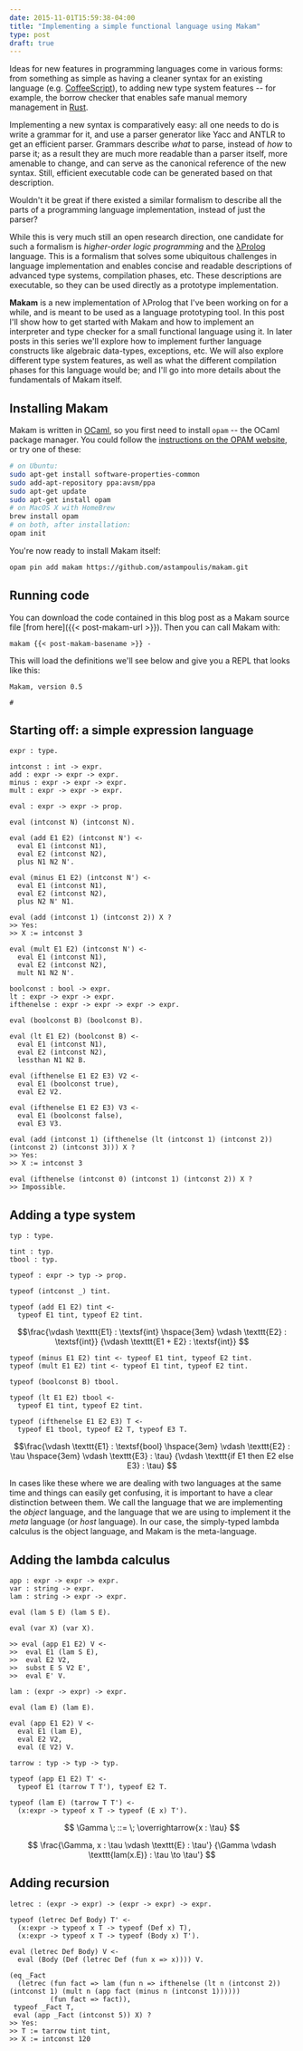 ```yaml
---
date: 2015-11-01T15:59:38-04:00
title: "Implementing a simple functional language using Makam"
type: post
draft: true
---
```


Ideas for new features in programming languages come in various forms: from something as simple as
having a cleaner syntax for an existing language (e.g. [CoffeeScript](http://coffeescript.org/)), to
adding new type system features -- for example, the borrow checker that enables safe manual memory
management in [Rust](http://rust-lang.org/).

Implementing a new syntax is comparatively easy: all one needs to do is write a grammar for it, and
use a parser generator like Yacc and ANTLR to get an efficient parser. Grammars describe *what* to
parse, instead of *how* to parse it; as a result they are much more readable than a parser itself,
more amenable to change, and can serve as the canonical reference of the new syntax. Still, efficient
executable code can be generated based on that description.

Wouldn't it be great if there existed a similar formalism to describe all the parts of a programming
language implementation, instead of just the parser?

<!--more-->

While this is very much still an open research direction, one candidate for such a formalism is
*higher-order logic programming* and the [λProlog](http://www.lix.polytechnique.fr/~dale/lProlog/) language.
This is a formalism that solves some ubiquitous challenges in language implementation and enables
concise and readable descriptions of advanced type systems, compilation phases, etc. These descriptions
are executable, so they can be used directly as a prototype implementation.

**Makam** is a new implementation of λProlog that I've been working on for a while, and is meant to
be used as a language prototyping tool. In this post I'll show how to get started with Makam and how
to implement an interpreter and type checker for a small functional language using it. In later
posts in this series we'll explore how to implement further language constructs like algebraic
data-types, exceptions, etc. We will also explore different type system features, as well as what
the different compilation phases for this language would be; and I'll go into more details about the
fundamentals of Makam itself.

## Installing Makam

Makam is written in [OCaml](http://ocaml.org), so you first need to install `opam` -- the OCaml package manager.
You could follow the [instructions on the OPAM website](http://opam.ocaml.org/doc/Install.html), or try one of
these:

```bash
# on Ubuntu:
sudo apt-get install software-properties-common
sudo add-apt-repository ppa:avsm/ppa
sudo apt-get update
sudo apt-get install opam
# on MacOS X with HomeBrew
brew install opam
# on both, after installation:
opam init
```

You're now ready to install Makam itself:
```bash
opam pin add makam https://github.com/astampoulis/makam.git
```

## Running code

You can download the code contained in this blog post as a Makam source file [from here]({{< post-makam-url >}}).
Then you can call Makam with:

    makam {{< post-makam-basename >}} -

This will load the definitions we'll see below and give you a REPL that looks like this:

	Makam, version 0.5

    #

## Starting off: a simple expression language

```makam
expr : type.
```

```makam
intconst : int -> expr.
add : expr -> expr -> expr.
minus : expr -> expr -> expr.
mult : expr -> expr -> expr.
```

```makam
eval : expr -> expr -> prop.
```

```makam
eval (intconst N) (intconst N).
```

```makam
eval (add E1 E2) (intconst N') <-
  eval E1 (intconst N1),
  eval E2 (intconst N2),
  plus N1 N2 N'.
```

```makam
eval (minus E1 E2) (intconst N') <-
  eval E1 (intconst N1),
  eval E2 (intconst N2),
  plus N2 N' N1.
```

```makam
eval (add (intconst 1) (intconst 2)) X ?
>> Yes:
>> X := intconst 3
```

```makam
eval (mult E1 E2) (intconst N') <-
  eval E1 (intconst N1),
  eval E2 (intconst N2),
  mult N1 N2 N'.
```

```makam
boolconst : bool -> expr.
lt : expr -> expr -> expr.
ifthenelse : expr -> expr -> expr -> expr.
```

```makam
eval (boolconst B) (boolconst B).

eval (lt E1 E2) (boolconst B) <-
  eval E1 (intconst N1),
  eval E2 (intconst N2),
  lessthan N1 N2 B.
```

```makam
eval (ifthenelse E1 E2 E3) V2 <-
  eval E1 (boolconst true),
  eval E2 V2.

eval (ifthenelse E1 E2 E3) V3 <-
  eval E1 (boolconst false),
  eval E3 V3.
```

```makam
eval (add (intconst 1) (ifthenelse (lt (intconst 1) (intconst 2)) (intconst 2) (intconst 3))) X ?
>> Yes:
>> X := intconst 3
```

```makam
eval (ifthenelse (intconst 0) (intconst 1) (intconst 2)) X ?
>> Impossible.
```

## Adding a type system

```makam
typ : type.

tint : typ.
tbool : typ.

typeof : expr -> typ -> prop.
```

```makam
typeof (intconst _) tint.
```

```makam
typeof (add E1 E2) tint <-
  typeof E1 tint, typeof E2 tint.
```

$$\frac{\vdash \texttt{E1} : \textsf{int} \hspace{3em} \vdash \texttt{E2} : \textsf{int}}
       {\vdash \texttt{E1 + E2} : \textsf{int}}
$$

```makam
typeof (minus E1 E2) tint <- typeof E1 tint, typeof E2 tint.
typeof (mult E1 E2) tint <- typeof E1 tint, typeof E2 tint.

typeof (boolconst B) tbool.

typeof (lt E1 E2) tbool <-
  typeof E1 tint, typeof E2 tint.

typeof (ifthenelse E1 E2 E3) T <-
  typeof E1 tbool, typeof E2 T, typeof E3 T.
```

$$\frac{\vdash \texttt{E1} : \textsf{bool} \hspace{3em} \vdash \texttt{E2} : \tau \hspace{3em} \vdash \texttt{E3} : \tau}
       {\vdash \texttt{if E1 then E2 else E3} : \tau}
$$

In cases like these where we are dealing with two languages at the same time and things can easily
get confusing, it is important to have a clear distinction between them. We call the language that
we are implementing the *object* language, and the language that we are using to implement it the *meta*
language (or *host* language). In our case, the simply-typed lambda calculus is the object language,
and Makam is the meta-language.

## Adding the lambda calculus

```makam
app : expr -> expr -> expr.
var : string -> expr.
lam : string -> expr -> expr.
```

```makam
eval (lam S E) (lam S E).

eval (var X) (var X).

>> eval (app E1 E2) V <-
>>  eval E1 (lam S E),
>>  eval E2 V2,
>>  subst E S V2 E',
>>  eval E' V.
```

```makam
lam : (expr -> expr) -> expr.

eval (lam E) (lam E).
```

```makam
eval (app E1 E2) V <-
  eval E1 (lam E),
  eval E2 V2,
  eval (E V2) V.
```

```makam
tarrow : typ -> typ -> typ.
```

```makam
typeof (app E1 E2) T' <-
  typeof E1 (tarrow T T'), typeof E2 T.
```

```makam
typeof (lam E) (tarrow T T') <-
  (x:expr -> typeof x T -> typeof (E x) T').
```

$$
\Gamma \; ::= \; \overrightarrow{x : \tau}
$$

$$
\frac{\Gamma, x : \tau \vdash \texttt{E} : \tau'}
     {\Gamma \vdash \texttt{lam(x.E)} : \tau \to \tau'}
$$

## Adding recursion

```makam
letrec : (expr -> expr) -> (expr -> expr) -> expr.
```

```makam
typeof (letrec Def Body) T' <-
  (x:expr -> typeof x T -> typeof (Def x) T),
  (x:expr -> typeof x T -> typeof (Body x) T').
```

```makam
eval (letrec Def Body) V <-
  eval (Body (Def (letrec Def (fun x => x)))) V.
```

```makam
(eq _Fact
  (letrec (fun fact => lam (fun n => ifthenelse (lt n (intconst 2)) (intconst 1) (mult n (app fact (minus n (intconst 1))))))
          (fun fact => fact)),
 typeof _Fact T,
 eval (app _Fact (intconst 5)) X) ?
>> Yes:
>> T := tarrow tint tint,
>> X := intconst 120
```

